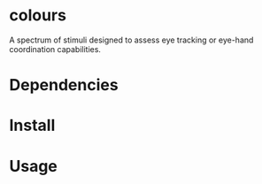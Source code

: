# colours
A spectrum of stimuli designed to assess eye tracking or eye-hand coordination capabilities.
# Dependencies
# Install
# Usage
